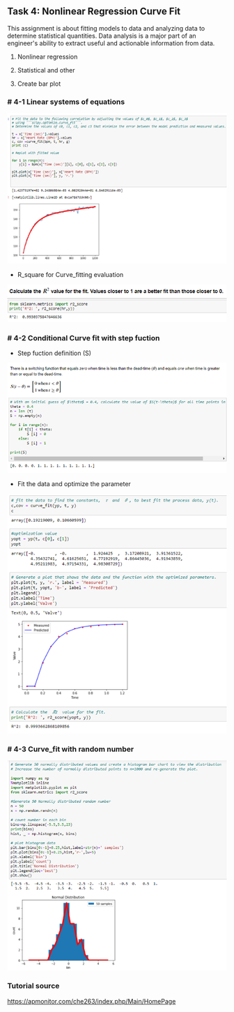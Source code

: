 ## Task 4: Nonlinear Regression Curve Fit

This assignment is about fitting models to data and analyzing data to determine statistical quantities. Data analysis is a major part of an engineer's ability to extract useful and actionable information from data.

1. Nonlinear regression

2. Statistical and other 

3. Create bar plot


### # 4-1 Linear systems of equations

![images](images/curve_fitting1.png)

* R_square for Curve_fitting evaluation 

![images](images/R_square_value.png)


### # 4-2 Conditional Curve fit with step fuction

* Step fuction definition (S)

![images](images/Step_fuction_define.png)

* Fit the data and optimize the parameter

![images](images/Curve_fit_optimization.png)

### # 4-3 Curve_fit with random number

![images](images/random_nuber_fitting.png)

### Tutorial source
https://apmonitor.com/che263/index.php/Main/HomePage
